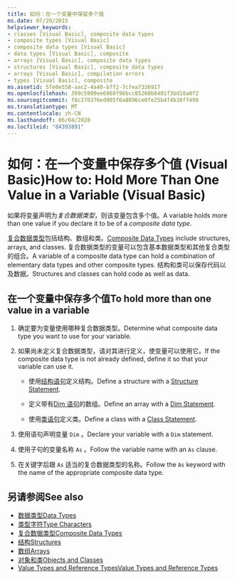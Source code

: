 ```yaml
---
title: 如何：在一个变量中保留多个值
ms.date: 07/20/2015
helpviewer_keywords:
- classes [Visual Basic], composite data types
- composite types [Visual Basic]
- composite data types [Visual Basic]
- data types [Visual Basic], composite
- arrays [Visual Basic], composite data types
- structures [Visual Basic], composite data types
- arrays [Visual Basic], compilation errors
- types [Visual Basic], composite
ms.assetid: 5fe0e558-aac2-4a40-b7f2-7cfea7336917
ms.openlocfilehash: 399c5909ee6988f96bcc85260b0401f3bd18a0f2
ms.sourcegitcommit: f8c270376ed905f6a8896ce0fe25b4f4b38ff498
ms.translationtype: MT
ms.contentlocale: zh-CN
ms.lasthandoff: 06/04/2020
ms.locfileid: "84393891"
---
```

# <a name="how-to-hold-more-than-one-value-in-a-variable-visual-basic"></a><span data-ttu-id="e12f5-102">如何：在一个变量中保存多个值 (Visual Basic)</span><span class="sxs-lookup"><span data-stu-id="e12f5-102">How to: Hold More Than One Value in a Variable (Visual Basic)</span></span>

<span data-ttu-id="e12f5-103">如果将变量声明为*复合数据类型*，则该变量包含多个值。</span><span class="sxs-lookup"><span data-stu-id="e12f5-103">A variable holds more than one value if you declare it to be of a *composite data type*.</span></span>

<span data-ttu-id="e12f5-104">[复合数据类型](composite-data-types.md)包括结构、数组和类。</span><span class="sxs-lookup"><span data-stu-id="e12f5-104">[Composite Data Types](composite-data-types.md) include structures, arrays, and classes.</span></span> <span data-ttu-id="e12f5-105">复合数据类型的变量可以包含基本数据类型和其他复合类型的组合。</span><span class="sxs-lookup"><span data-stu-id="e12f5-105">A variable of a composite data type can hold a combination of elementary data types and other composite types.</span></span> <span data-ttu-id="e12f5-106">结构和类可以保存代码以及数据。</span><span class="sxs-lookup"><span data-stu-id="e12f5-106">Structures and classes can hold code as well as data.</span></span>

## <a name="to-hold-more-than-one-value-in-a-variable"></a><span data-ttu-id="e12f5-107">在一个变量中保存多个值</span><span class="sxs-lookup"><span data-stu-id="e12f5-107">To hold more than one value in a variable</span></span>

1. <span data-ttu-id="e12f5-108">确定要为变量使用哪种复合数据类型。</span><span class="sxs-lookup"><span data-stu-id="e12f5-108">Determine what composite data type you want to use for your variable.</span></span>

2. <span data-ttu-id="e12f5-109">如果尚未定义复合数据类型，请对其进行定义，使变量可以使用它。</span><span class="sxs-lookup"><span data-stu-id="e12f5-109">If the composite data type is not already defined, define it so that your variable can use it.</span></span>

    - <span data-ttu-id="e12f5-110">使用[结构语句](../../../language-reference/statements/structure-statement.md)定义结构。</span><span class="sxs-lookup"><span data-stu-id="e12f5-110">Define a structure with a [Structure Statement](../../../language-reference/statements/structure-statement.md).</span></span>

    - <span data-ttu-id="e12f5-111">定义带有[Dim 语句](../../../language-reference/statements/dim-statement.md)的数组。</span><span class="sxs-lookup"><span data-stu-id="e12f5-111">Define an array with a [Dim Statement](../../../language-reference/statements/dim-statement.md).</span></span>

    - <span data-ttu-id="e12f5-112">使用[类语句](../../../language-reference/statements/class-statement.md)定义类。</span><span class="sxs-lookup"><span data-stu-id="e12f5-112">Define a class with a [Class Statement](../../../language-reference/statements/class-statement.md).</span></span>

3. <span data-ttu-id="e12f5-113">使用语句声明变量 `Dim` 。</span><span class="sxs-lookup"><span data-stu-id="e12f5-113">Declare your variable with a `Dim` statement.</span></span>

4. <span data-ttu-id="e12f5-114">使用子句的变量名称 `As` 。</span><span class="sxs-lookup"><span data-stu-id="e12f5-114">Follow the variable name with an `As` clause.</span></span>

5. <span data-ttu-id="e12f5-115">在关键字后跟 `As` 适当的复合数据类型的名称。</span><span class="sxs-lookup"><span data-stu-id="e12f5-115">Follow the `As` keyword with the name of the appropriate composite data type.</span></span>

## <a name="see-also"></a><span data-ttu-id="e12f5-116">另请参阅</span><span class="sxs-lookup"><span data-stu-id="e12f5-116">See also</span></span>

- [<span data-ttu-id="e12f5-117">数据类型</span><span class="sxs-lookup"><span data-stu-id="e12f5-117">Data Types</span></span>](../../../language-reference/data-types/index.md)
- [<span data-ttu-id="e12f5-118">类型字符</span><span class="sxs-lookup"><span data-stu-id="e12f5-118">Type Characters</span></span>](type-characters.md)
- [<span data-ttu-id="e12f5-119">复合数据类型</span><span class="sxs-lookup"><span data-stu-id="e12f5-119">Composite Data Types</span></span>](composite-data-types.md)
- [<span data-ttu-id="e12f5-120">结构</span><span class="sxs-lookup"><span data-stu-id="e12f5-120">Structures</span></span>](structures.md)
- [<span data-ttu-id="e12f5-121">数组</span><span class="sxs-lookup"><span data-stu-id="e12f5-121">Arrays</span></span>](../arrays/index.md)
- [<span data-ttu-id="e12f5-122">对象和类</span><span class="sxs-lookup"><span data-stu-id="e12f5-122">Objects and Classes</span></span>](../objects-and-classes/index.md)
- [<span data-ttu-id="e12f5-123">Value Types and Reference Types</span><span class="sxs-lookup"><span data-stu-id="e12f5-123">Value Types and Reference Types</span></span>](value-types-and-reference-types.md)
